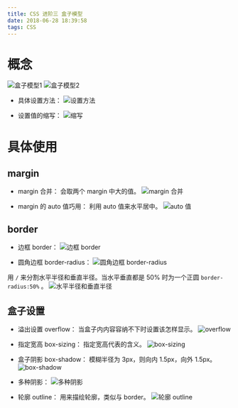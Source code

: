 ```yaml
---
title: CSS 进阶三 盒子模型
date: 2018-06-28 18:39:58
tags: CSS
---
```

# 概念
![盒子模型1](图1.PNG)
![盒子模型2](图2.PNG)

- 具体设置方法：
![设置方法](图3.PNG)

- 设置值的缩写：
![缩写](图4.PNG)

# 具体使用
## margin
- margin 合并：
会取两个 margin 中大的值。
![margin 合并](图5.PNG)

- margin 的 auto 值巧用：
利用 auto 值来水平居中。
![auto 值](图6.PNG)

## border
- 边框 border：
![边框 border](图7.PNG)

- 圆角边框 border-radius：
![圆角边框 border-radius](图8.PNG)

用 `/` 来分割水平半径和垂直半径。当水平垂直都是 50% 时为一个正圆 `border-radius:50%` 。
![水平半径和垂直半径](图9.PNG)

## 盒子设置
- 溢出设置 overflow：
当盒子内内容容纳不下时设置该怎样显示。
![overflow](图10.PNG)

- 指定宽高 box-sizing：
指定宽高代表的含义。
![box-sizing](图11.PNG)

- 盒子阴影 box-shadow：
模糊半径为 3px，则向内 1.5px，向外 1.5px。
![box-shadow](图12.PNG)

- 多种阴影：
![多种阴影](图13.PNG)

- 轮廓 outline：
用来描绘轮廓，类似与 border。
![轮廓 outline](图14.PNG)